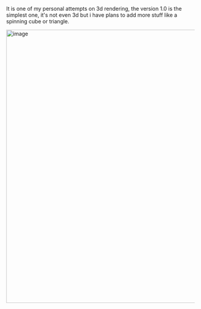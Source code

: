 It is one of my personal attempts on 3d rendering, the version 1.0 is the simplest one, it's not even 3d but i have plans to add more stuff like a spinning cube or triangle.


<img width="1225" height="730" alt="image" src="https://github.com/user-attachments/assets/329e135d-13ae-411c-8157-be86d21cb962" />
